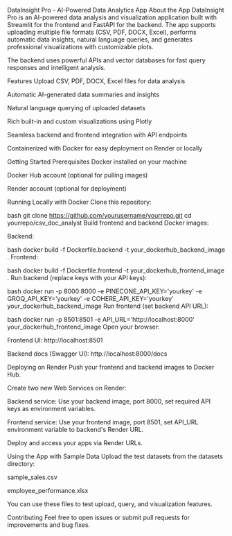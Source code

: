 DataInsight Pro - AI-Powered Data Analytics App
About the App
DataInsight Pro is an AI-powered data analysis and visualization application built with Streamlit for the frontend and FastAPI for the backend. The app supports uploading multiple file formats (CSV, PDF, DOCX, Excel), performs automatic data insights, natural language queries, and generates professional visualizations with customizable plots.

The backend uses powerful APIs and vector databases for fast query responses and intelligent analysis.

Features
Upload CSV, PDF, DOCX, Excel files for data analysis

Automatic AI-generated data summaries and insights

Natural language querying of uploaded datasets

Rich built-in and custom visualizations using Plotly

Seamless backend and frontend integration with API endpoints

Containerized with Docker for easy deployment on Render or locally

Getting Started
Prerequisites
Docker installed on your machine

Docker Hub account (optional for pulling images)

Render account (optional for deployment)

Running Locally with Docker
Clone this repository:

bash
git clone https://github.com/yourusername/yourrepo.git
cd yourrepo/csv_doc_analyst
Build frontend and backend Docker images:

Backend:

bash
docker build -f Dockerfile.backend -t your_dockerhub_backend_image .
Frontend:

bash
docker build -f Dockerfile.frontend -t your_dockerhub_frontend_image .
Run backend (replace keys with your API keys):

bash
docker run -p 8000:8000 -e PINECONE_API_KEY='yourkey' -e GROQ_API_KEY='yourkey' -e COHERE_API_KEY='yourkey' your_dockerhub_backend_image
Run frontend (set backend API URL):

bash
docker run -p 8501:8501 -e API_URL='http://localhost:8000' your_dockerhub_frontend_image
Open your browser:

Frontend UI: http://localhost:8501

Backend docs (Swagger UI): http://localhost:8000/docs

Deploying on Render
Push your frontend and backend images to Docker Hub.

Create two new Web Services on Render:

Backend service: Use your backend image, port 8000, set required API keys as environment variables.

Frontend service: Use your frontend image, port 8501, set API_URL environment variable to backend's Render URL.

Deploy and access your apps via Render URLs.

Using the App with Sample Data
Upload the test datasets from the datasets directory:

sample_sales.csv

employee_performance.xlsx

You can use these files to test upload, query, and visualization features.

Contributing
Feel free to open issues or submit pull requests for improvements and bug fixes.